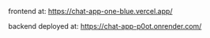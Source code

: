frontend at: https://chat-app-one-blue.vercel.app/

backend deployed at: https://chat-app-p0ot.onrender.com/
